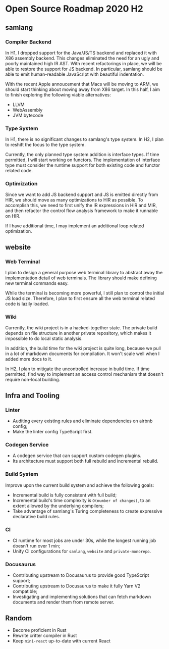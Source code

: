 # Open Source Roadmap 2020 H2

## samlang

### Compiler Backend

In H1, I dropped support for the Java/JS/TS backend and replaced it with X86 assembly backend. This
changes eliminated the need for an ugly and poorly maintained high IR AST. With recent refactorings
in place, we will be able to restore the support for JS backend. In particular, samlang should be
able to emit human-readable JavaScript with beautiful indentation.

With the recent Apple annoucement that Macs will be moving to ARM, we should start thinking about
moving away from X86 target. In this half, I aim to finish exploring the following viable
alternatives:

- LLVM
- WebAssembly
- JVM bytecode

### Type System

In H1, there is no significant changes to samlang's type system. In H2, I plan to reshift the focus
to the type system.

Currently, the only planned type system addition is interface types. If time permitted, I will start
working on functors. The implementation of interface type must consider the runtime support for both
existing code and functor related code.

### Optimization

Since we want to add JS backend support and JS is emitted directly from HIR, we should move as many
optimizations to HIR as possible. To accomplish this, we need to first unify the IR expressions in
HIR and MIR, and then refactor the control flow analysis framework to make it runnable on HIR.

If I have additional time, I may implement an additional loop related optimization.

## website

### Web Terminal

I plan to design a general purpose web terminal library to abstract away the implementation detail
of web terminals. The library should make defining new terminal commands easy.

While the terminal is becoming more powerful, I still plan to control the initial JS load size.
Therefore, I plan to first ensure all the web terminal related code is lazily loaded.

### Wiki

Currently, the wiki project is in a hacked-together state. The private build depends on file
structure in another private repository, which makes it impossible to do local static analysis.

In addition, the build time for the wiki project is quite long, because we pull in a lot of markdown
documents for compilation. It won't scale well when I added more docs to it.

In H2, I plan to mitigate the uncontrolled increase in build time. If time permitted, find way to
implement an access control mechanism that doesn't require non-local building.

## Infra and Tooling

### Linter

- Auditing every existing rules and eliminate dependencies on airbnb config;
- Make the linter config TypeScript first.

### Codegen Service

- A codegen service that can support custom codegen plugins.
- Its architecture must support both full rebuild and incremental rebuild.

### Build System

Improve upon the current build system and achieve the following goals:

- Incremental build is fully consistent with full build;
- Incremental build's time complexity is `O(number of changes)`, to an extent allowed by the
  underlying compilers;
- Take advantage of samlang's Turing completeness to create expressive declarative build rules.

### CI

- CI runtime for most jobs are under 30s, while the longest running job doesn't run over 1 min;
- Unify CI configurations for `samlang`, `website` and `private-monorepo`.

### Docusaurus

- Contributing upstream to Docusaurus to provide good TypeScript support;
- Contributing upstream to Docusaurus to make it fully Yarn V2 compatible;
- Investigating and implementing solutions that can fetch markdown documents and render them from
  remote server.

## Random

- Become proficient in Rust
- Rewrite critter compiler in Rust
- Keep `mini-react` up-to-date with current React
